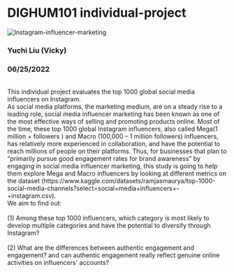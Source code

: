 # DIGHUM101 individual-project
![Instagram-influencer-marketing](https://user-images.githubusercontent.com/106117258/175793733-5523f51f-3a39-4169-80eb-92b65a612752.png)

### Yuchi Liu (Vicky)<br />
### 06/25/2022<br />
<br />
This individual project evaluates the top 1000 global social media influencers on Instagram.<br />
 As social media platforms, the marketing medium, are on a steady rise to a leading role, social media influencer marketing has been known as one of the most effective ways of selling and promoting products online.
Most of the time, these top 1000 global Instagram influencers, also called Mega(1 million + followers ) and Macro (100,000 – 1 million followers) influencers, has relatively more experienced in collaboration, and have the potential to reach millions of people on their platforms. 
Thus, for businesses that plan to “primarily pursue good engagement rates for brand awareness”  by engaging in social media influencer marketing, 
this study is going to help them explore Mega and Macro influencers by looking at different metrics on the dataset (https://www.kaggle.com/datasets/ramjasmaurya/top-1000-social-media-channels?select=social+media+influencers+-+instagram.csv). 
<br />We aim to find out: <br />
<br />(1) Among these top 1000 influencers, which category is most likely to develop multiple categories and have the potential to diversify through Instagram? <br />
<br />(2) What are the differences between authentic engagement and engagement? and can authentic engagement really reflect genuine online activities on influencers' accounts?
